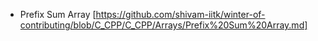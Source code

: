 - Prefix Sum Array [https://github.com/shivam-iitk/winter-of-contributing/blob/C_CPP/C_CPP/Arrays/Prefix%20Sum%20Array.md]
